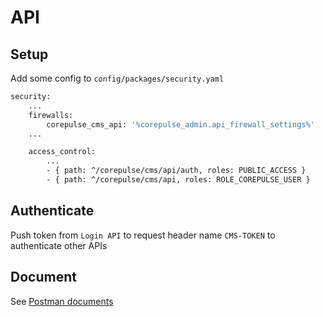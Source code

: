 # API

## Setup

Add some config to `config/packages/security.yaml`

```bash
security:
    ...
    firewalls:
        corepulse_cms_api: '%corepulse_admin.api_firewall_settings%'
    ...

    access_control:
        ...
        - { path: ^/corepulse/cms/api/auth, roles: PUBLIC_ACCESS }
        - { path: ^/corepulse/cms/api, roles: ROLE_COREPULSE_USER }
```

## Authenticate

Push token from `Login API` to request header name `CMS-TOKEN` to authenticate other APIs

## Document

See [Postman documents](https://documenter.getpostman.com/view/37008304/2sA3kRK4aa)
